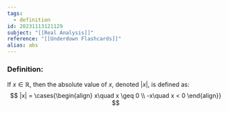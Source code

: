 ```yaml
---
tags:
  - definition
id: 20231113121129
subject: "[[Real Analysis]]"
reference: "[[Underdown Flashcards]]"
alias: abs
---
```

### Definition:
If $x \in \mathbb{R}$, then the absolute value of $x$, denoted $|x|$, is defined as:
$$ |x| = \cases{\begin{align} x\quad x \geq 0 \\ -x\quad x < 0 \end{align}} $$
